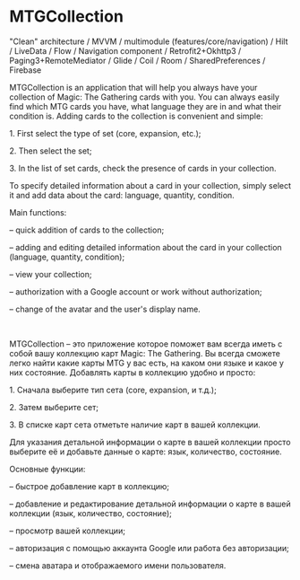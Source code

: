 # MTGCollection
"Clean" architecture / MVVM / multimodule (features/core/navigation) / Hilt / LiveData / Flow / Navigation component / Retrofit2+Okhttp3 / Paging3+RemoteMediator / Glide / Coil / Room / SharedPreferences / Firebase

<P>MTGCollection is an application that will help you always have your collection of Magic: The Gathering cards with you. You can always easily find which MTG cards you have, what language they are in and what their condition is. Adding cards to the collection is convenient and simple:</P>
<P>1. First select the type of set (core, expansion, etc.);</P>
<P>2. Then select the set;</P>
<P>3. In the list of set cards, check the presence of cards in your collection.</P>
<P>To specify detailed information about a card in your collection, simply select it and add data about the card: language, quantity, condition.</P>
<P>Main functions:</P>
<P>– quick addition of cards to the collection;</P>
<P>– adding and editing detailed information about the card in your collection (language, quantity, condition);</P>
<P>– view your collection;</P>
<P>– authorization with a Google account or work without authorization;</P>
<P>– change of the avatar and the user's display name.</P>
<br>
<P>MTGCollection – это приложение которое поможет вам всегда иметь с собой вашу коллекцию карт Magic: The Gathering. Вы всегда сможете легко найти какие карты MTG у вас есть, на каком они языке и какое у них состояние. Добавлять карты в коллекцию удобно и просто:</P>
<P>1. Сначала выберите тип сета (core, expansion, и т.д.);</P>
<P>2. Затем выберите сет;</P>
<P>3. В списке карт сета отметьте наличие карт в вашей коллекции.</P>
<P>Для указания детальной информации о карте в вашей коллекции просто выберите её и добавьте данные о карте: язык, количество, состояние.</P>
<P>Основные функции:</P>
<P>– быстрое добавление карт в коллекцию;</P>
<P>– добавление и редактирование детальной информации о карте в вашей коллекции (язык, количество, состояние);</P>
<P>– просмотр вашей коллекции;</P>
<P>– авторизация с помощью аккаунта Google или работа без авторизации;</P>
<P>– смена аватара и отображаемого имени пользователя.</P>
